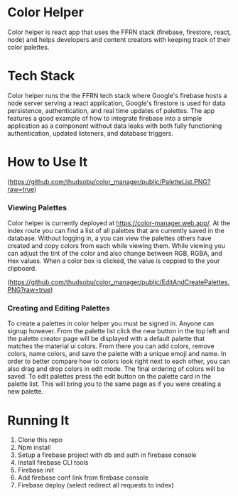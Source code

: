# Color Helper
Color helper is react app that uses the FFRN stack (firebase, firestore, react, node) and helps developers and content creators with keeping track of their color palettes.

# Tech Stack
Color helper runs the the FFRN tech stack where Google's firebase hosts a node server serving a react application, Google's firestore is used for data persistence, 
authentication, and real time updates of palettes. The app features a good example of how to integrate firebase into a simple application as a component without data
leaks with both fully functioning authentication, updated listeners, and database triggers.

# How to Use It

(https://github.com/thudsobu/color_manager/public/PaletteList.PNG?raw=true)

### Viewing Palettes
Color helper is currently deployed at https://color-manager.web.app/. At the index route you can find a list of all palettes that are currently saved in the database.
Without logging in, a you can view the palettes others have created and copy colors from each while viewing them. While viewing you can adjust the tint of the color
and also change between RGB, RGBA, and Hex values. When a color box is clicked, the value is coppied to the your clipboard.

(https://github.com/thudsobu/color_manager/public/EditAndCreatePalettes.PNG?raw=true)

### Creating and Editing Palettes
To create a palettes in color helper you must be signed in. Anyone can signup however. From the palette list click the new button in the top left and the palette
creator page will be displayed with a default palette that matches the material ui colors. From there you can add colors, remove colors, name colors, and save the palette
with a unique emoji and name. In order to better compare how to colors look right next to each other, you can also drag and drop colors in edit mode. The final
ordering of colors will be saved. To edit palettes press the edit button on the palette card in the palette list. This will bring you to the same page as if
you were creating a new palette.

# Running It
1. Clone this repo
2. Npm install
3. Setup a firebase project with db and auth in firebase console
4. Install firebase CLI tools
5. Firebase init
6. Add firebase conf link from firebase console
7. Firebase deploy (select redirect all requests to index)
